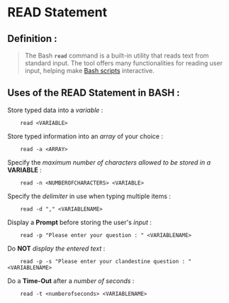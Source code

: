 



# READ Statement 




## Definition :



> The Bash **`read`** command is a built-in utility that reads text from standard input. The tool offers many functionalities for reading user input, helping make [Bash scripts](https://phoenixnap.com/kb/write-bash-script) interactive.




## Uses of the READ Statement in BASH : 



Store typed data into a *variable* :


		read <VARIABLE>


Store typed information into an *array* of your choice : 


		read -a <ARRAY>



Specify the *maximum number of characters allowed to be stored in a* **VARIABLE** :


		read -n <NUMBEROFCHARACTERS> <VARIABLE>


Specify the *delimiter* in use when typing multiple items : 


		read -d "," <VARIABLENAME>


Display a **Prompt** before storing the user's *input* : 


		read -p "Please enter your question : " <VARIABLENAME>



Do **NOT** *display the entered text* :


		read -p -s "Please enter your clandestine question : " <VARIABLENAME>


Do a **Time-Out** after a *number of seconds* : 


		read -t <numberofseconds> <VARIABLENAME>





